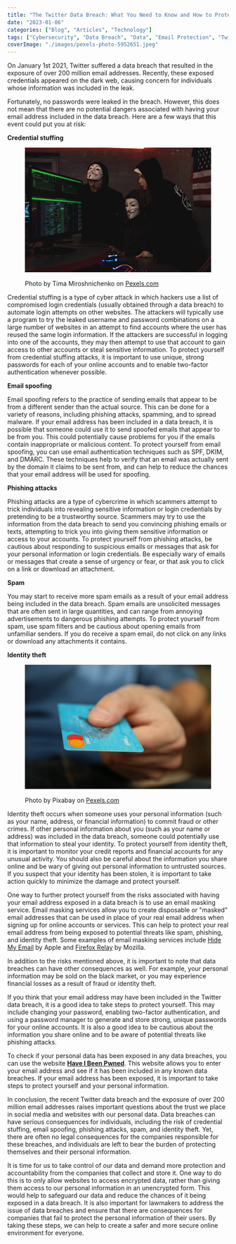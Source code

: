 ```yaml
---
title: "The Twitter Data Breach: What You Need to Know and How to Protect Yourself"
date: "2023-01-06"
categories: ["Blog", "Articles", "Technology"]
tags: ["Cybersecurity", "Data Breach", "Data", "Email Protection", "Twitter"]
coverImage: "./images/pexels-photo-5952651.jpeg"
---
```


On January 1st 2021, Twitter suffered a data breach that resulted in the exposure of over 200 million email addresses. Recently, these exposed credentials appeared on the dark web, causing concern for individuals whose information was included in the leak.

Fortunately, no passwords were leaked in the breach. However, this does not mean that there are no potential dangers associated with having your email address included in the data breach. Here are a few ways that this event could put you at risk:

**Credential stuffing**

<figure>

![three people hacking a computer system](./images/pexels-photo-5380643.jpeg)

<figcaption>

Photo by Tima Miroshnichenko on [Pexels.com](https://www.pexels.com/photo/three-people-hacking-a-computer-system-5380643/)

</figcaption>

</figure>

Credential stuffing is a type of cyber attack in which hackers use a list of compromised login credentials (usually obtained through a data breach) to automate login attempts on other websites. The attackers will typically use a program to try the leaked username and password combinations on a large number of websites in an attempt to find accounts where the user has reused the same login information. If the attackers are successful in logging into one of the accounts, they may then attempt to use that account to gain access to other accounts or steal sensitive information. To protect yourself from credential stuffing attacks, it is important to use unique, strong passwords for each of your online accounts and to enable two-factor authentication whenever possible.

**Email spoofing**

Email spoofing refers to the practice of sending emails that appear to be from a different sender than the actual source. This can be done for a variety of reasons, including phishing attacks, spamming, and to spread malware. If your email address has been included in a data breach, it is possible that someone could use it to send spoofed emails that appear to be from you. This could potentially cause problems for you if the emails contain inappropriate or malicious content. To protect yourself from email spoofing, you can use email authentication techniques such as SPF, DKIM, and DMARC. These techniques help to verify that an email was actually sent by the domain it claims to be sent from, and can help to reduce the chances that your email address will be used for spoofing.

**Phishing attacks**

Phishing attacks are a type of cybercrime in which scammers attempt to trick individuals into revealing sensitive information or login credentials by pretending to be a trustworthy source. Scammers may try to use the information from the data breach to send you convincing phishing emails or texts, attempting to trick you into giving them sensitive information or access to your accounts. To protect yourself from phishing attacks, be cautious about responding to suspicious emails or messages that ask for your personal information or login credentials. Be especially wary of emails or messages that create a sense of urgency or fear, or that ask you to click on a link or download an attachment.  

**Spam**

You may start to receive more spam emails as a result of your email address being included in the data breach. Spam emails are unsolicited messages that are often sent in large quantities, and can range from annoying advertisements to dangerous phishing attempts. To protect yourself from spam, use spam filters and be cautious about opening emails from unfamiliar senders. If you do receive a spam email, do not click on any links or download any attachments it contains.  

**Identity theft**

<figure>

![shopping business money pay](./images/money-card-business-credit-card-50987.jpeg)

<figcaption>

Photo by Pixabay on [Pexels.com](https://www.pexels.com/photo/shopping-business-money-pay-50987/)

</figcaption>

</figure>

Identity theft occurs when someone uses your personal information (such as your name, address, or financial information) to commit fraud or other crimes. If other personal information about you (such as your name or address) was included in the data breach, someone could potentially use that information to steal your identity. To protect yourself from identity theft, it is important to monitor your credit reports and financial accounts for any unusual activity. You should also be careful about the information you share online and be wary of giving out personal information to untrusted sources. If you suspect that your identity has been stolen, it is important to take action quickly to minimize the damage and protect yourself.  

One way to further protect yourself from the risks associated with having your email address exposed in a data breach is to use an email masking service. Email masking services allow you to create disposable or "masked" email addresses that can be used in place of your real email address when signing up for online accounts or services. This can help to protect your real email address from being exposed to potential threats like spam, phishing, and identity theft. Some examples of email masking services include [Hide My Email](https://support.apple.com/en-gb/HT210425) by Apple and [Firefox Relay](https://relay.firefox.com/) by Mozilla.  

In addition to the risks mentioned above, it is important to note that data breaches can have other consequences as well. For example, your personal information may be sold on the black market, or you may experience financial losses as a result of fraud or identity theft.

If you think that your email address may have been included in the Twitter data breach, it is a good idea to take steps to protect yourself. This may include changing your password, enabling two-factor authentication, and using a password manager to generate and store strong, unique passwords for your online accounts. It is also a good idea to be cautious about the information you share online and to be aware of potential threats like phishing attacks.

To check if your personal data has been exposed in any data breaches, you can use the website **[Have I Been Pwned](https://haveibeenpwned.com/)**. This website allows you to enter your email address and see if it has been included in any known data breaches. If your email address has been exposed, it is important to take steps to protect yourself and your personal information.  

In conclusion, the recent Twitter data breach and the exposure of over 200 million email addresses raises important questions about the trust we place in social media and websites with our personal data. Data breaches can have serious consequences for individuals, including the risk of credential stuffing, email spoofing, phishing attacks, spam, and identity theft. Yet, there are often no legal consequences for the companies responsible for these breaches, and individuals are left to bear the burden of protecting themselves and their personal information.

It is time for us to take control of our data and demand more protection and accountability from the companies that collect and store it. One way to do this is to only allow websites to access encrypted data, rather than giving them access to our personal information in an unencrypted form. This would help to safeguard our data and reduce the chances of it being exposed in a data breach. It is also important for lawmakers to address the issue of data breaches and ensure that there are consequences for companies that fail to protect the personal information of their users. By taking these steps, we can help to create a safer and more secure online environment for everyone.
